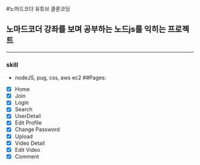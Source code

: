 #노마드코더 유튜브 클론코딩

## 노마드코더 강좌를 보며 공부하는 노드js를 익히는 프로젝트
---
### skill
- nodeJS, pug, css, aws ec2
##Pages:

- [x] Home
- [x] Join
- [x] Login
- [x] Search
- [x] UserDetail
- [x] Edit Profile
- [x] Change Password
- [x] Upload
- [x] Video Detail
- [x] Edit Video
- [x] Comment
